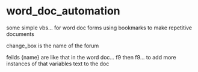# word_doc_automation
some simple vbs... for word doc forms using bookmarks to make repetitive documents

change_box is the name of the forum 

feilds {name}  are like that in the word doc... <ctrl> f9   then f9... to add more instances of that variables text to the doc

